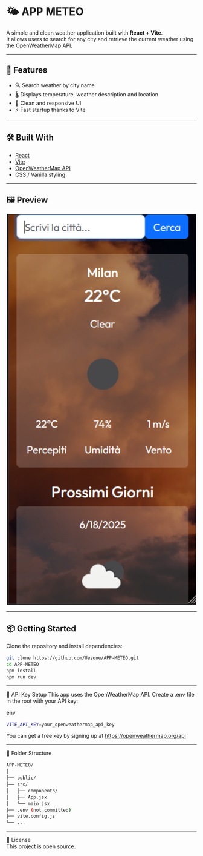 # 🌤️ APP METEO

A simple and clean weather application built with **React + Vite**.  
It allows users to search for any city and retrieve the current weather using the OpenWeatherMap API.

---

## 🚀 Features

- 🔍 Search weather by city name
- 🌡️ Displays temperature, weather description and location
- 🎨 Clean and responsive UI
- ⚡ Fast startup thanks to Vite

---

## 🛠️ Built With

- [React](https://reactjs.org/)
- [Vite](https://vitejs.dev/)
- [OpenWeatherMap API](https://openweathermap.org/api)
- CSS / Vanilla styling

---

## 🖼️ Preview

<p align="center">
  <img src="https://github.com/Uesone/APP-METEO/blob/main/appmeteo.PNG?raw=true" alt="App screenshot" width="500"/>
</p>

---

## 📦 Getting Started

Clone the repository and install dependencies:

```bash
git clone https://github.com/Uesone/APP-METEO.git
cd APP-METEO
npm install
npm run dev
```
---
🔑 API Key Setup
This app uses the OpenWeatherMap API.
Create a .env file in the root with your API key:

env
```bash
VITE_API_KEY=your_openweathermap_api_key
```
You can get a free key by signing up at https://openweathermap.org/api

---

📁 Folder Structure
```bash
APP-METEO/
│
├── public/
├── src/
│   ├── components/
│   ├── App.jsx
│   └── main.jsx
├── .env (not committed)
├── vite.config.js
└── ...
```
---

📄 License  
This project is open source.
